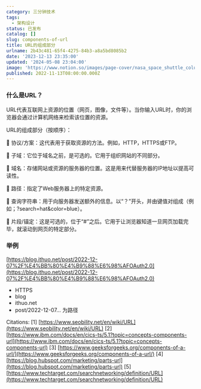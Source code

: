 ```yaml
---
category: 三分钟技术
tags:
  - 架构设计
status: 已发布
catalog: []
slug: components-of-url
title: URL的组成部分
urlname: 2b43c481-65f4-4275-84b3-a8a5bd8085b2
date: '2023-12-13 23:35:00'
updated: '2024-05-08 23:04:00'
image: 'https://www.notion.so/images/page-cover/nasa_space_shuttle_columbia.jpg'
published: 2022-11-13T08:00:00.000Z
---
```


### 什么是URL？


URL代表互联网上资源的位置（网页，图像，文件等）。当你输入URL时，你的浏览器会通过计算机网络来检索该位置的资源。


URL的组成部分（按顺序）：


🔸 协议/方案：这代表用于获取资源的方法。例如，HTTP，HTTPS或FTP。


🔸 子域：它位于域名之前，是可选的。它用于组织网站的不同部分。


🔸 域名：存储网站或资源的服务器的位置。这是用来代替服务器的IP地址以提高可读性。


🔸 路径：指定了Web服务器上的特定资源。


🔸 查询字符串：用于向服务器发送额外的信息。以“？”开头，并由键值对组成（例如；?search=hat&color=blue）。


🔸 片段/锚定：这是可选的，位于“#”之后。它用于让浏览器知道一旦网页加载完毕，就滚动到网页的特定部分。


### 举例


[https://blog.ithuo.net/post/2022-12-07%2F%E4%BB%80%E4%B9%88%E6%98%AFOAuth2.0](https://blog.ithuo.net/post/2022-12-07%2F%E4%BB%80%E4%B9%88%E6%98%AFOAuth2.0)

- HTTPS
- blog
- ithuo.net
- post/2022-12-07… 为路径

Citations:
[1] [https://www.seobility.net/en/wiki/URL](https://www.seobility.net/en/wiki/URL)
[2] [https://www.ibm.com/docs/en/cics-ts/5.1?topic=concepts-components-url](https://www.ibm.com/docs/en/cics-ts/5.1?topic=concepts-components-url)
[3] [https://www.geeksforgeeks.org/components-of-a-url/](https://www.geeksforgeeks.org/components-of-a-url/)
[4] [https://blog.hubspot.com/marketing/parts-url](https://blog.hubspot.com/marketing/parts-url)
[5] [https://www.techtarget.com/searchnetworking/definition/URL](https://www.techtarget.com/searchnetworking/definition/URL)

